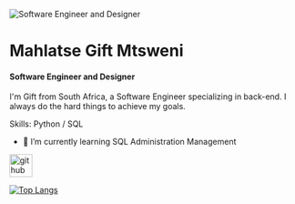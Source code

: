 ![Software Engineer and Designer](https://arturssmirnovs.github.io/github-profile-readme-generator/images/banner.png)

# Mahlatse Gift Mtsweni
#### Software Engineer and Designer

I'm Gift from South Africa, a Software Engineer specializing in back-end. I always do the hard things to achieve my goals. 

Skills: Python / SQL 

- 🌱 I’m currently learning SQL Administration Management

[<img src='https://cdn.jsdelivr.net/npm/simple-icons@3.0.1/icons/github.svg' alt='github' height='40'>](https://github.com/mgmtsweni) 

[![Top Langs](https://github-readme-stats.vercel.app/api/top-langs/?username=mgmtsweni)](https://github.com/mgmtsweni/github-readme-stats)




<!--
**mgmtsweni/mgmtsweni** is a ✨ _special_ ✨ repository because its `README.md` (this file) appears on your GitHub profile.

Here are some ideas to get you started:

- 🔭 I’m currently working on ...
- 🌱 I’m currently learning ...
- 👯 I’m looking to collaborate on ...
- 🤔 I’m looking for help with ...
- 💬 Ask me about ...
- 📫 How to reach me: ...
- 😄 Pronouns: ...
- ⚡ Fun fact: ...
-->
